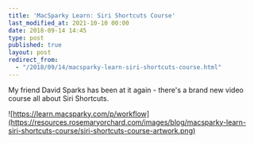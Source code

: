 ```yaml
---
title: 'MacSparky Learn: Siri Shortcuts Course'
last_modified_at: 2021-10-10 00:00
date: 2018-09-14 14:45
type: post
published: true
layout: post
redirect_from:
  - "/2018/09/14/macsparky-learn-siri-shortcuts-course.html"
---
```

My friend David Sparks has been at it again - there's a brand new video course all about Siri Shortcuts.  

<!--more-->

![https://learn.macsparky.com/p/workflow](https://resources.rosemaryorchard.com/images/blog/macsparky-learn-siri-shortcuts-course/siri-shortcuts-course-artwork.png)
